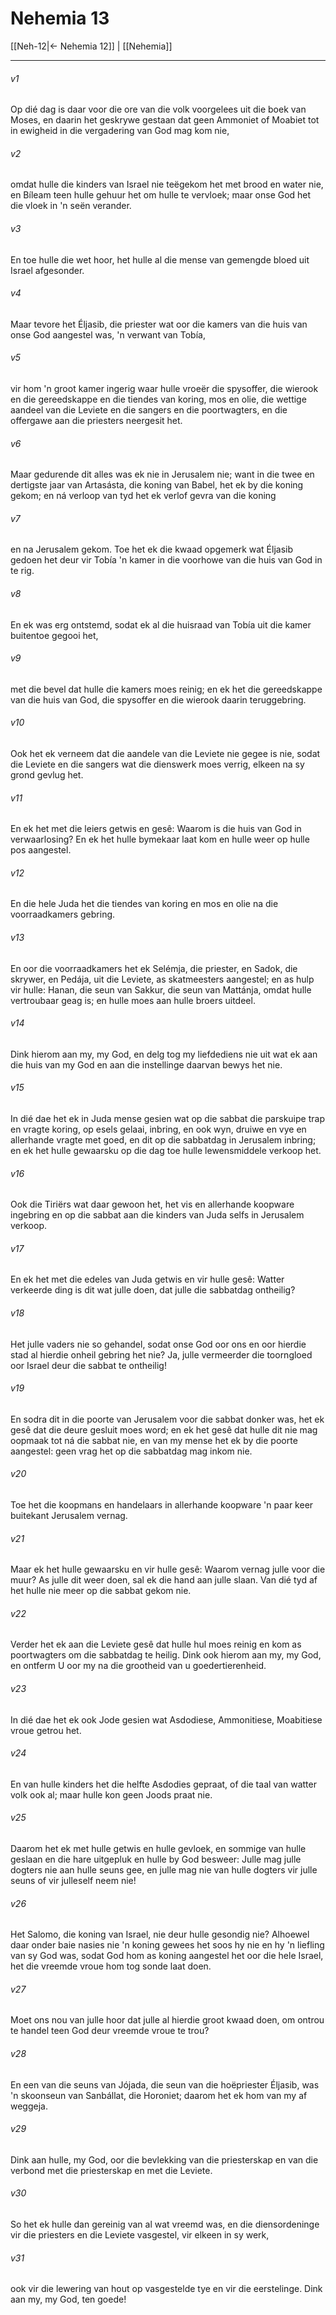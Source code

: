 # Nehemia 13

[[Neh-12|← Nehemia 12]] | [[Nehemia]]
***

###### v1
Op dié dag is daar voor die ore van die volk voorgelees uit die boek van Moses, en daarin het geskrywe gestaan dat geen Ammoniet of Moabiet tot in ewigheid in die vergadering van God mag kom nie, 
###### v2
omdat hulle die kinders van Israel nie teëgekom het met brood en water nie, en Bíleam teen hulle gehuur het om hulle te vervloek; maar onse God het die vloek in 'n seën verander. 
###### v3
En toe hulle die wet hoor, het hulle al die mense van gemengde bloed uit Israel afgesonder. 
###### v4
Maar tevore het Éljasib, die priester wat oor die kamers van die huis van onse God aangestel was, 'n verwant van Tobía, 
###### v5
vir hom 'n groot kamer ingerig waar hulle vroeër die spysoffer, die wierook en die gereedskappe en die tiendes van koring, mos en olie, die wettige aandeel van die Leviete en die sangers en die poortwagters, en die offergawe aan die priesters neergesit het. 
###### v6
Maar gedurende dit alles was ek nie in Jerusalem nie; want in die twee en dertigste jaar van Artasásta, die koning van Babel, het ek by die koning gekom; en ná verloop van tyd het ek verlof gevra van die koning 
###### v7
en na Jerusalem gekom. Toe het ek die kwaad opgemerk wat Éljasib gedoen het deur vir Tobía 'n kamer in die voorhowe van die huis van God in te rig. 
###### v8
En ek was erg ontstemd, sodat ek al die huisraad van Tobía uit die kamer buitentoe gegooi het, 
###### v9
met die bevel dat hulle die kamers moes reinig; en ek het die gereedskappe van die huis van God, die spysoffer en die wierook daarin teruggebring. 
###### v10
Ook het ek verneem dat die aandele van die Leviete nie gegee is nie, sodat die Leviete en die sangers wat die dienswerk moes verrig, elkeen na sy grond gevlug het. 
###### v11
En ek het met die leiers getwis en gesê: Waarom is die huis van God in verwaarlosing? En ek het hulle bymekaar laat kom en hulle weer op hulle pos aangestel. 
###### v12
En die hele Juda het die tiendes van koring en mos en olie na die voorraadkamers gebring. 
###### v13
En oor die voorraadkamers het ek Selémja, die priester, en Sadok, die skrywer, en Pedája, uit die Leviete, as skatmeesters aangestel; en as hulp vir hulle: Hanan, die seun van Sakkur, die seun van Mattánja, omdat hulle vertroubaar geag is; en hulle moes aan hulle broers uitdeel. 
###### v14
Dink hierom aan my, my God, en delg tog my liefdediens nie uit wat ek aan die huis van my God en aan die instellinge daarvan bewys het nie. 
###### v15
In dié dae het ek in Juda mense gesien wat op die sabbat die parskuipe trap en vragte koring, op esels gelaai, inbring, en ook wyn, druiwe en vye en allerhande vragte met goed, en dit op die sabbatdag in Jerusalem inbring; en ek het hulle gewaarsku op die dag toe hulle lewensmiddele verkoop het. 
###### v16
Ook die Tiriërs wat daar gewoon het, het vis en allerhande koopware ingebring en op die sabbat aan die kinders van Juda selfs in Jerusalem verkoop. 
###### v17
En ek het met die edeles van Juda getwis en vir hulle gesê: Watter verkeerde ding is dit wat julle doen, dat julle die sabbatdag ontheilig? 
###### v18
Het julle vaders nie so gehandel, sodat onse God oor ons en oor hierdie stad al hierdie onheil gebring het nie? Ja, julle vermeerder die toorngloed oor Israel deur die sabbat te ontheilig! 
###### v19
En sodra dit in die poorte van Jerusalem voor die sabbat donker was, het ek gesê dat die deure gesluit moes word; en ek het gesê dat hulle dit nie mag oopmaak tot ná die sabbat nie, en van my mense het ek by die poorte aangestel: geen vrag het op die sabbatdag mag inkom nie. 
###### v20
Toe het die koopmans en handelaars in allerhande koopware 'n paar keer buitekant Jerusalem vernag. 
###### v21
Maar ek het hulle gewaarsku en vir hulle gesê: Waarom vernag julle voor die muur? As julle dit weer doen, sal ek die hand aan julle slaan. Van dié tyd af het hulle nie meer op die sabbat gekom nie. 
###### v22
Verder het ek aan die Leviete gesê dat hulle hul moes reinig en kom as poortwagters om die sabbatdag te heilig. Dink ook hierom aan my, my God, en ontferm U oor my na die grootheid van u goedertierenheid. 
###### v23
In dié dae het ek ook Jode gesien wat Asdodiese, Ammonitiese, Moabitiese vroue getrou het. 
###### v24
En van hulle kinders het die helfte Asdodies gepraat, of die taal van watter volk ook al; maar hulle kon geen Joods praat nie. 
###### v25
Daarom het ek met hulle getwis en hulle gevloek, en sommige van hulle geslaan en die hare uitgepluk en hulle by God besweer: Julle mag julle dogters nie aan hulle seuns gee, en julle mag nie van hulle dogters vir julle seuns of vir julleself neem nie! 
###### v26
Het Salomo, die koning van Israel, nie deur hulle gesondig nie? Alhoewel daar onder baie nasies nie 'n koning gewees het soos hy nie en hy 'n liefling van sy God was, sodat God hom as koning aangestel het oor die hele Israel, het die vreemde vroue hom tog sonde laat doen. 
###### v27
Moet ons nou van julle hoor dat julle al hierdie groot kwaad doen, om ontrou te handel teen God deur vreemde vroue te trou? 
###### v28
En een van die seuns van Jójada, die seun van die hoëpriester Éljasib, was 'n skoonseun van Sanbállat, die Horoniet; daarom het ek hom van my af weggeja. 
###### v29
Dink aan hulle, my God, oor die bevlekking van die priesterskap en van die verbond met die priesterskap en met die Leviete. 
###### v30
So het ek hulle dan gereinig van al wat vreemd was, en die diensordeninge vir die priesters en die Leviete vasgestel, vir elkeen in sy werk, 
###### v31
ook vir die lewering van hout op vasgestelde tye en vir die eerstelinge. Dink aan my, my God, ten goede! 

